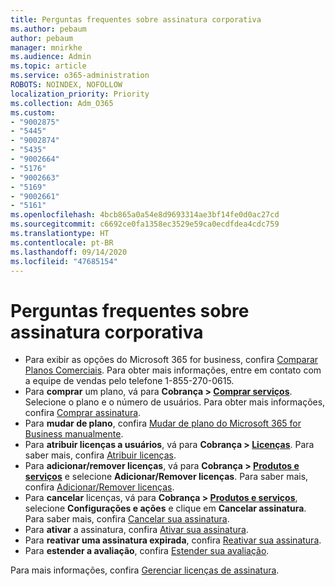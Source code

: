 ```yaml
---
title: Perguntas frequentes sobre assinatura corporativa
ms.author: pebaum
author: pebaum
manager: mnirkhe
ms.audience: Admin
ms.topic: article
ms.service: o365-administration
ROBOTS: NOINDEX, NOFOLLOW
localization_priority: Priority
ms.collection: Adm_O365
ms.custom:
- "9002875"
- "5445"
- "9002874"
- "5435"
- "9002664"
- "5176"
- "9002663"
- "5169"
- "9002661"
- "5161"
ms.openlocfilehash: 4bcb865a0a54e8d9693314ae3bf14fe0d0ac27cd
ms.sourcegitcommit: c6692ce0fa1358ec3529e59ca0ecdfdea4cdc759
ms.translationtype: HT
ms.contentlocale: pt-BR
ms.lasthandoff: 09/14/2020
ms.locfileid: "47685154"
---
```

# <a name="business-subscription-faq"></a>Perguntas frequentes sobre assinatura corporativa

- Para exibir as opções do Microsoft 365 for business, confira [Comparar Planos Comerciais](https://www.microsoft.com/microsoft-365/compare-all-microsoft-365-products?&activetab=tab:primaryr2). Para obter mais informações, entre em contato com a equipe de vendas pelo telefone 1-855-270-0615.
- Para **comprar** um plano, vá para **Cobrança > [Comprar serviços](https://go.microsoft.com/fwlink/p/?linkid=868433)**. Selecione o plano e o número de usuários. Para obter mais informações, confira [Comprar assinatura](https://docs.microsoft.com/microsoft-365/commerce/buy-another-subscription?view=o365-worldwide).
- Para **mudar de plano**, confira [Mudar de plano do Microsoft 365 for Business manualmente](https://docs.microsoft.com/microsoft-365/commerce/subscriptions/switch-plans-manually?view=o365-worldwide).
- Para **atribuir licenças a usuários**, vá para **Cobrança > [Licenças](https://go.microsoft.com/fwlink/p/?linkid=842264)**. Para saber mais, confira [Atribuir licenças](https://docs.microsoft.com/microsoft-365/admin/manage/assign-licenses-to-users?view=o365-worldwide).
- Para **adicionar/remover licenças**, vá para **Cobrança > [Produtos e serviços](https://go.microsoft.com/fwlink/p/?linkid=842054)** e selecione **Adicionar/Remover licenças**. Para saber mais, confira [Adicionar/Remover licenças](https://docs.microsoft.com/microsoft-365/commerce/licenses/buy-licenses?view=o365-worldwide#add-or-remove-licenses-for-your-business-subscription).
- Para **cancelar** licenças, vá para **Cobrança > [Produtos e serviços](https://go.microsoft.com/fwlink/p/?linkid=842054)**, selecione **Configurações e ações** e clique em **Cancelar assinatura**. Para saber mais, confira [Cancelar sua assinatura](https://docs.microsoft.com/microsoft-365/commerce/subscriptions/cancel-your-subscription).
- Para **ativar** a assinatura, confira [Ativar sua assinatura](https://docs.microsoft.com/alchemyinsights/activate-your-office-365-subscription).
- Para **reativar uma assinatura expirada**, confira [Reativar sua assinatura](https://docs.microsoft.com/alchemyinsights/reactivate-your-subscription).
- Para **estender a avaliação**, confira [Estender sua avaliação](https://docs.microsoft.com/alchemyinsights/extend-your-trial-for-office-365-for-business).

Para mais informações, confira [Gerenciar licenças de assinatura](https://docs.microsoft.com/microsoft-365/commerce/licenses/buy-licenses?view=o365-worldwide#add-or-remove-licenses-for-your-business-subscription).
